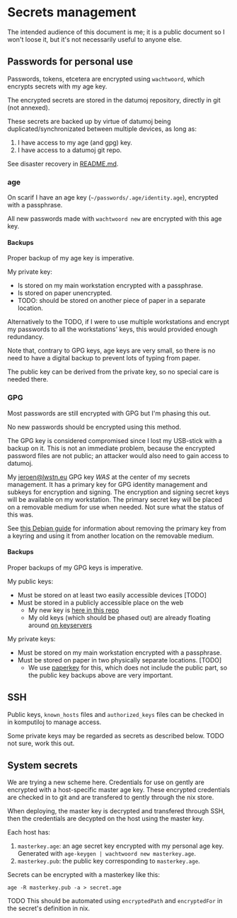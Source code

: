 # Secrets management

The intended audience of this document is me;
it is a public document so I won't loose it,
but it's not necessarily useful to anyone else.

## Passwords for personal use

Passwords, tokens, etcetera are encrypted using `wachtwoord`,
which encrypts secrets with my age key.

The encrypted secrets are stored in the datumoj repository,
directly in git (not annexed).

These secrets are backed up by virtue of datumoj being duplicated/synchronizated
between multiple devices,
as long as:

1. I have access to my age (and gpg) key.
2. I have access to a datumoj git repo.

See disaster recovery in [README.md](README.md).

### age

On scarif I have an age key (`~/passwords/.age/identity.age`),
encrypted with a passphrase.

All new passwords made with `wachtwoord new` are encrypted with this age key.

#### Backups

Proper backup of my age key is imperative.

My private key:

- Is stored on my main workstation encrypted with a passphrase.
- Is stored on paper unencrypted.
- TODO: should be stored on another piece of paper in a separate location.

Alternatively to the TODO, if I were to use multiple workstations and encrypt
my passwords to all the workstations' keys,
this would provided enough redundancy.

Note that, contrary to GPG keys, age keys are very small,
so there is no need to have a digital backup to prevent lots of typing
from paper.

The public key can be derived from the private key,
so no special care is needed there.

### GPG

Most passwords are still encrypted with GPG
but I'm phasing this out.

No new passwords should be encrypted using this method.

The GPG key is considered compromised since I lost
my USB-stick with a backup on it.
This is not an immediate problem,
because the encrypted password files are not public;
an attacker would also need to gain access to datumoj.

My jeroen@lwstn.eu GPG key *WAS* at the center of my secrets management.
It has a primary key for GPG identity management and subkeys for encryption and signing.
The encryption and signing secret keys will be available on my workstation.
The primary secret key will be placed on a removable medium for use when needed.
Not sure what the status of this was.

See [this Debian guide](https://wiki.debian.org/Subkeys) for information about
removing the primary key from a keyring and using it from another location on
the removable medium.

#### Backups

Proper backups of my GPG keys is imperative.

My public keys:

- Must be stored on at least two easily accessible devices [TODO]
- Must be stored in a publicly accessible place on the web
	- My new key is [here in this repo](jeroen@lwstn.eu.pub.asc)
	- My old keys (which should be phased out) are already floating around [on
	  keyservers](https://keyserver.ubuntu.com/pks/lookup?search=jeroenleeuwestein&fingerprint=on&op=index)

My private keys:

- Must be stored on my main workstation encrypted with a passphrase.
- Must be stored on paper in two physically separate locations. [TODO]
	- We use [paperkey](https://www.jabberwocky.com/software/paperkey/) for
	  this, which does not include the public part, so the public key backups
	  above are very important.

## SSH

Public keys, `known_hosts` files and `authorized_keys` files can be checked in
in komputiloj to manage access.

Some private keys may be regarded as secrets as described below.
TODO not sure, work this out.

## System secrets

We are trying a new scheme here.
Credentials for use on gently are encrypted with a host-specific
master age key.
These encrypted credentials are checked in to git
and are transfered to gently through the nix store.

When deploying, the master key is decrypted and transfered through SSH,
then the credentials are decypted on the host using the master key.

Each host has:

1. `masterkey.age`: an age secret key encrypted with my personal age key.
   Generated with `age-keygen | wachtwoord new masterkey.age`.
2. `masterkey.pub`: the public key corresponding to `masterkey.age`.

Secrets can be encrypted with a masterkey like this:

```
age -R masterkey.pub -a > secret.age
```

TODO This should be automated using `encryptedPath` and `encryptedFor`
in the secret's definition in nix.
